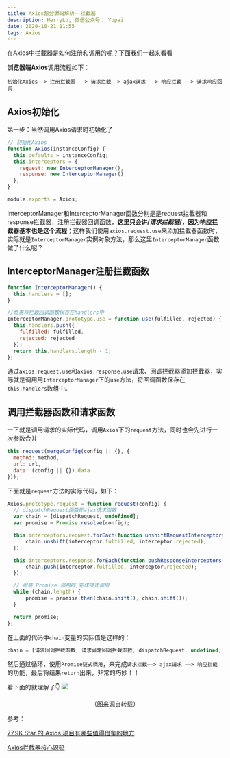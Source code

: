 ```yaml
---
title: Axios部分源码解析--拦截器
description: HerryLo, 微信公众号： Yopai
date: 2020-10-21 11:55
tags: Axios
---
```


在Axios中拦截器是如何注册和调用的呢？下面我们一起来看看

**浏览器端Axios**调用流程如下：

```
初始化Axios——> 注册拦截器 ——> 请求拦截——> ajax请求 ——> 响应拦截 ——> 请求响应回调
```

## Axios初始化

第一步：当然调用Axios请求时初始化了

```javascript
// 初始化Axios
function Axios(instanceConfig) {
  this.defaults = instanceConfig;
  this.interceptors = {
    request: new InterceptorManager(),
    response: new InterceptorManager()
  };
}

module.exports = Axios;
```
InterceptorManager和InterceptorManager函数分别是是request拦截器和response拦截器，注册拦截器回调函数，**这里只会讲/*请求拦截器*/，因为响应拦截器基本也是这个流程**；这样我们使用`axios.request.use`来添加拦截器函数时，实际就是`InterceptorManager`实例对象方法，那么这里`InterceptorManager`函数做了什么呢？

## InterceptorManager注册拦截函数

```javascript
function InterceptorManager() {
  this.handlers = [];
}

//负责将拦截回调函数保存在handlers中
InterceptorManager.prototype.use = function use(fulfilled, rejected) {
  this.handlers.push({
    fulfilled: fulfilled,
    rejected: rejected
  });
  return this.handlers.length - 1;
};
```
通过`axios.request.use`和`axios.response.use`请求、回调拦截器添加拦截器，实际就是调用用`InterceptorManager`下的`use`方法，将回调函数保存在`this.handlers`数组中。

## 调用拦截器函数和请求函数

一下就是调用请求的实际代码，调用`Axios`下的`request`方法，同时也会先进行一次参数合并
```javascript
this.request(mergeConfig(config || {}, {
  method: method,
  url: url,
  data: (config || {}).data
}));
```

下面就是`request`方法的实际代码，如下：
```javascript
Axios.prototype.request = function request(config) {
  // dispatchRequest函数即ajax请求函数
  var chain = [dispatchRequest, undefined];
  var promise = Promise.resolve(config);

  this.interceptors.request.forEach(function unshiftRequestInterceptors(interceptor) {
      chain.unshift(interceptor.fulfilled, interceptor.rejected);
  });

  this.interceptors.response.forEach(function pushResponseInterceptors(interceptor) {
      chain.push(interceptor.fulfilled, interceptor.rejected);
  });

  // 组装 Promise 调用链,完成链式调用
  while (chain.length) {
      promise = promise.then(chain.shift(), chain.shift());
  }

  return promise;
};
```
在上面的代码中`chain`变量的实际值是这样的：
```javascript
chain = [请求回调拦截函数, 请求异常回调拦截函数, dispatchRequest, undefined, 响应回调拦截函数, 响应异常回调拦截函数 ]
```
然后通过循环，使用`Promise链式调用`，来完成`请求拦截——> ajax请求 ——> 响应拦截`的功能，最后将结果`return`出来，非常的巧妙！！

看下面的就理解了👇
![](https://p3-juejin.byteimg.com/tos-cn-i-k3u1fbpfcp/12cbfa5ce9aa4983b80a039eb5e5d83b~tplv-k3u1fbpfcp-zoom-1.image)
<center>（图来源自转载）</center>

参考：

[77.9K Star 的 Axios 项目有哪些值得借鉴的地方](https://juejin.im/post/6885471967714115597#heading-3)

[Axios拦截器核心源码](https://github.com/axios/axios/blob/master/lib/core/Axios.js#L27)

